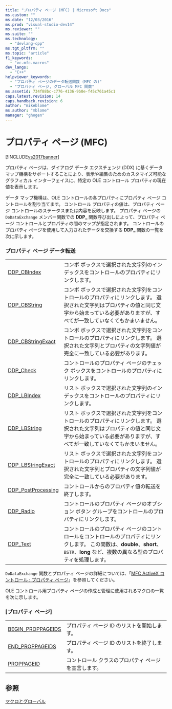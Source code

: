 ```yaml
---
title: "プロパティ ページ (MFC) | Microsoft Docs"
ms.custom: ""
ms.date: "12/03/2016"
ms.prod: "visual-studio-dev14"
ms.reviewer: ""
ms.suite: ""
ms.technology: 
  - "devlang-cpp"
ms.tgt_pltfrm: ""
ms.topic: "article"
f1_keywords: 
  - "vc.mfc.macros"
dev_langs: 
  - "C++"
helpviewer_keywords: 
  - "プロパティ ページのデータ転送関数 (MFC の)"
  - "プロパティ ページ, グローバル MFC 関数"
ms.assetid: 734f88bc-c776-4136-9b0e-f45c761a45c1
caps.latest.revision: 14
caps.handback.revision: 6
author: "mikeblome"
ms.author: "mblome"
manager: "ghogen"
---
```

# プロパティ ページ (MFC)
[!INCLUDE[vs2017banner](../../assembler/inline/includes/vs2017banner.md)]

プロパティ ページは、ダイアログ データ エクスチェンジ \(DDX\) に基くデータ マップ機構をサポートすることにより、表示や編集のためのカスタマイズ可能なグラフィカル インターフェイスに、特定の OLE コントロール プロパティの現在値を表示します。  
  
 データ マップ機構は、OLE コントロールの各プロパティにプロパティ ページ コントロールを割り当てます。  コントロール プロパティの値は、プロパティ ページ コントロールのステータスまたは内容を反映します。  プロパティ ページの `DoDataExchange` メンバー関数での **DDP\_** 関数呼び出しによって、プロパティ ページ コントロールとプロパティの間のマップが指定されます。  コントロールのプロパティ ページを使用して入力されたデータを交換する **DDP\_** 関数の一覧を次に示します。  
  
### プロパティ ページ データ転送  
  
|||  
|-|-|  
|[DDP\_CBIndex](../Topic/DDP_CBIndex.md)|コンボ ボックスで選択された文字列のインデックスをコントロールのプロパティにリンクします。|  
|[DDP\_CBString](../Topic/DDP_CBString.md)|コンボ ボックスで選択された文字列をコントロールのプロパティにリンクします。  選択された文字列はプロパティの値と同じ文字から始まっている必要がありますが、すべてが一致していなくてもかまいません。|  
|[DDP\_CBStringExact](../Topic/DDP_CBStringExact.md)|コンボ ボックスで選択された文字列をコントロールのプロパティにリンクします。  選択された文字列とプロパティの文字列値が完全に一致している必要があります。|  
|[DDP\_Check](../Topic/DDP_Check.md)|コントロールのプロパティ ページのチェック ボックスをコントロールのプロパティにリンクします。|  
|[DDP\_LBIndex](../Topic/DDP_LBIndex.md)|リスト ボックスで選択された文字列のインデックスをコントロールのプロパティにリンクします。|  
|[DDP\_LBString](../Topic/DDP_LBString.md)|リスト ボックスで選択された文字列をコントロールのプロパティにリンクします。  選択された文字列はプロパティの値と同じ文字から始まっている必要がありますが、すべてが一致していなくてもかまいません。|  
|[DDP\_LBStringExact](../Topic/DDP_LBStringExact.md)|リスト ボックスで選択された文字列をコントロールのプロパティにリンクします。  選択された文字列とプロパティの文字列値が完全に一致している必要があります。|  
|[DDP\_PostProcessing](../Topic/DDP_PostProcessing.md)|コントロールからのプロパティ値の転送を終了します。|  
|[DDP\_Radio](../Topic/DDP_Radio.md)|コントロールのプロパティ ページのオプション ボタン グループをコントロールのプロパティにリンクします。|  
|[DDP\_Text](../Topic/DDP_Text.md)|コントロールのプロパティ ページのコントロールをコントロールのプロパティにリンクします。  この関数は、**double**、**short**、`BSTR`、**long** など、複数の異なる型のプロパティを処理します。|  
  
 `DoDataExchange` 関数とプロパティ ページの詳細については、「[MFC ActiveX コントロール : プロパティ ページ](../../mfc/mfc-activex-controls-property-pages.md)」を参照してください。  
  
 OLE コントロール用プロパティ ページの作成と管理に使用されるマクロの一覧を次に示します。  
  
### \[プロパティ ページ\]  
  
|||  
|-|-|  
|[BEGIN\_PROPPAGEIDS](../Topic/BEGIN_PROPPAGEIDS.md)|プロパティ ページ ID のリストを開始します。|  
|[END\_PROPPAGEIDS](../Topic/END_PROPPAGEIDS.md)|プロパティ ページ ID のリストを終了します。|  
|[PROPPAGEID](../Topic/PROPPAGEID.md)|コントロール クラスのプロパティ ページを宣言します。|  
  
## 参照  
 [マクロとグローバル](../../mfc/reference/mfc-macros-and-globals.md)